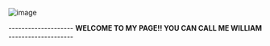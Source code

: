 ![image](https://github.com/user-attachments/assets/c35d1805-c974-47e8-90c8-8852a84912a6)

-------------------- **WELCOME TO MY PAGE!! YOU CAN CALL ME WILLIAM** -------------------- 
